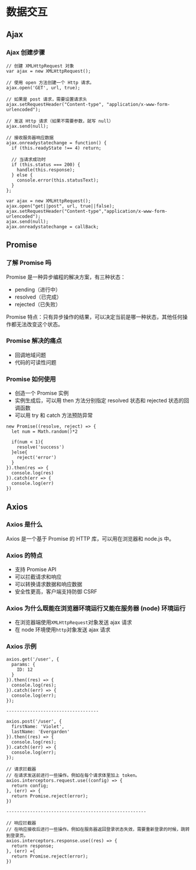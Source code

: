 # 数据交互

## Ajax

### Ajax 创建步骤

```
// 创建 XMLHttpRequest 对象
var ajax = new XMLHttpRequest();

// 使用 open 方法创建一个 Http 请求。
ajax.open('GET', url, true);

// 如果是 post 请求，需要设置请求头
ajax.setRequestHeader("Content-type", "application/x-www-form-urlencoded"); 

// 发送 Http 请求（如果不需要参数，就写 null）
ajax.send(null);  

// 接收服务器响应数据
ajax.onreadystatechange = function() {
  if (this.readyState !== 4) return;

  // 当请求成功时
  if (this.status === 200) {
    handle(this.response);
  } else {
    console.error(this.statusText);
  }
};
```

```
var ajax = new XMLHttpRequest();
ajax.open("get||post", url, true||false);
ajax.setRequestHeader("Content-type","application/x-www-form-urlencoded");
ajax.send(null);
ajax.onreadystatechange = callBack;
```

## Promise

### 了解 Promise 吗

Promise 是一种异步编程的解决方案，有三种状态：

- pending（进行中）
- resolved（已完成）
- rejected（已失败）

Promise 特点：只有异步操作的结果，可以决定当前是哪一种状态，其他任何操作都无法改变这个状态。

### Promise 解决的痛点

- 回调地域问题
- 代码的可读性问题

### Promise 如何使用

- 创造一个 Promise 实例
- 实例生成后，可以用 then 方法分别指定 resolved 状态和 rejected 状态的回调函数
- 可以用 try 和 catch 方法预防异常

```
new Promise((resolve, reject) => {
  let num = Math.random()*2
  
  if(num < 1){
    resolve('success')
  }else{
    reject('error')
  }
}).then(res => {
  console.log(res)
}).catch(err => {
  console.log(err)
})
```

## Axios

### Axios 是什么

Axios 是一个基于 Promise 的 HTTP 库，可以用在浏览器和 node.js 中。

### Axios 的特点

- 支持 Promise API
- 可以拦截请求和响应
- 可以转换请求数据和响应数据
- 安全性更高，客户端支持防御 CSRF

### Axios 为什么既能在浏览器环境运行又能在服务器 (node) 环境运行

- 在浏览器端使用`XMLHttpRequest`对象发送 ajax 请求
- 在 node 环境使用`http`对象发送 ajax 请求

### Axios 示例

```
axios.get('/user', {
  params: {
    ID: 12
  }
}).then((res) => {
  console.log(res);
}).catch((err) => {
  console.log(err);
});

-----------------------------------

axios.post('/user', {
  firstName: 'Violet',
  lastName: 'Evergarden'
}).then((res) => {
  console.log(res);
}).catch((err) => {
  console.log(err);
});
```

```
// 请求拦截器
// 在请求发送前进行一些操作。例如在每个请求体里加上 token。
axios.interceptors.request.use((config) => {
  return config;
}, (err) => {
  return Promise.reject(error);
})

-----------------------------------------------------

// 响应拦截器
// 在响应接收后进行一些操作。例如在服务器返回登录状态失效，需要重新登录的时候，跳转到登录页。
axios.interceptors.response.use((res) => {
  return response;
}, (err) ={
  return Promise.reject(error);
})
```
